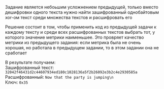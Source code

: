 Задание является небоьшим усложнением предыдущей, только вместо дешифровки одного текста нужно найти зашифрованный однобайтовым xor-ом текст среди множества текстов и расшифровать его

Решение состоит в том, чтобы применить код из предыдущей задачи к каждому тексту и среди всех расшифрованных текстов выбрать тот, у которого значение метрики наименьшее. Это провряет качество метрики из предыдущего задания: если метрика была не очень хорошая, но работала в предыдущем задании, то в этом задании она не сработает

В результате получаем:  
Зашифрованный текст: `32042f46431d2c44607934ed180c1028136a5f2b26092e3b2c4e2930585a`  
Расшифрованный: `Now that the party is jumping\n`  
Ключ: `0x35`
